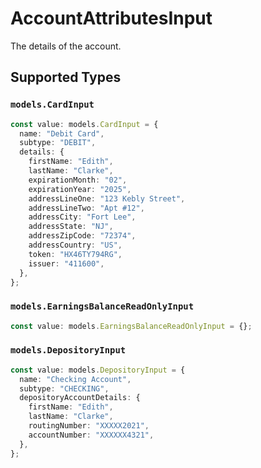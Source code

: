 # AccountAttributesInput

The details of the account.


## Supported Types

### `models.CardInput`

```typescript
const value: models.CardInput = {
  name: "Debit Card",
  subtype: "DEBIT",
  details: {
    firstName: "Edith",
    lastName: "Clarke",
    expirationMonth: "02",
    expirationYear: "2025",
    addressLineOne: "123 Kebly Street",
    addressLineTwo: "Apt #12",
    addressCity: "Fort Lee",
    addressState: "NJ",
    addressZipCode: "72374",
    addressCountry: "US",
    token: "HX46TY794RG",
    issuer: "411600",
  },
};
```

### `models.EarningsBalanceReadOnlyInput`

```typescript
const value: models.EarningsBalanceReadOnlyInput = {};
```

### `models.DepositoryInput`

```typescript
const value: models.DepositoryInput = {
  name: "Checking Account",
  subtype: "CHECKING",
  depositoryAccountDetails: {
    firstName: "Edith",
    lastName: "Clarke",
    routingNumber: "XXXXX2021",
    accountNumber: "XXXXXX4321",
  },
};
```

